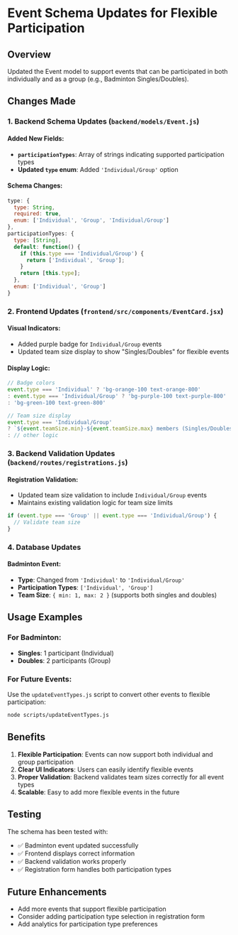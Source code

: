 # Event Schema Updates for Flexible Participation

## Overview
Updated the Event model to support events that can be participated in both individually and as a group (e.g., Badminton Singles/Doubles).

## Changes Made

### 1. Backend Schema Updates (`backend/models/Event.js`)

#### Added New Fields:
- **`participationTypes`**: Array of strings indicating supported participation types
- **Updated `type` enum**: Added `'Individual/Group'` option

#### Schema Changes:
```javascript
type: {
  type: String,
  required: true,
  enum: ['Individual', 'Group', 'Individual/Group']
},
participationTypes: {
  type: [String],
  default: function() {
    if (this.type === 'Individual/Group') {
      return ['Individual', 'Group'];
    }
    return [this.type];
  },
  enum: ['Individual', 'Group']
}
```

### 2. Frontend Updates (`frontend/src/components/EventCard.jsx`)

#### Visual Indicators:
- Added purple badge for `Individual/Group` events
- Updated team size display to show "Singles/Doubles" for flexible events

#### Display Logic:
```javascript
// Badge colors
event.type === 'Individual' ? 'bg-orange-100 text-orange-800' 
: event.type === 'Individual/Group' ? 'bg-purple-100 text-purple-800'
: 'bg-green-100 text-green-800'

// Team size display
event.type === 'Individual/Group'
? `${event.teamSize.min}-${event.teamSize.max} members (Singles/Doubles)`
: // other logic
```

### 3. Backend Validation Updates (`backend/routes/registrations.js`)

#### Registration Validation:
- Updated team size validation to include `Individual/Group` events
- Maintains existing validation logic for team size limits

```javascript
if (event.type === 'Group' || event.type === 'Individual/Group') {
  // Validate team size
}
```

### 4. Database Updates

#### Badminton Event:
- **Type**: Changed from `'Individual'` to `'Individual/Group'`
- **Participation Types**: `['Individual', 'Group']`
- **Team Size**: `{ min: 1, max: 2 }` (supports both singles and doubles)

## Usage Examples

### For Badminton:
- **Singles**: 1 participant (Individual)
- **Doubles**: 2 participants (Group)

### For Future Events:
Use the `updateEventTypes.js` script to convert other events to flexible participation:

```bash
node scripts/updateEventTypes.js
```

## Benefits

1. **Flexible Participation**: Events can now support both individual and group participation
2. **Clear UI Indicators**: Users can easily identify flexible events
3. **Proper Validation**: Backend validates team sizes correctly for all event types
4. **Scalable**: Easy to add more flexible events in the future

## Testing

The schema has been tested with:
- ✅ Badminton event updated successfully
- ✅ Frontend displays correct information
- ✅ Backend validation works properly
- ✅ Registration form handles both participation types

## Future Enhancements

- Add more events that support flexible participation
- Consider adding participation type selection in registration form
- Add analytics for participation type preferences

